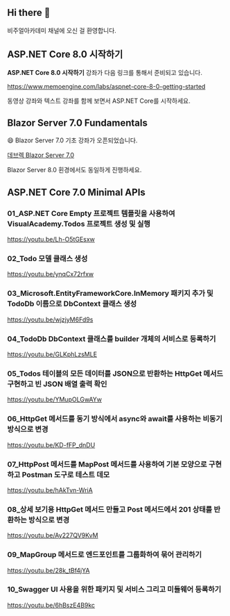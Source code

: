 ## Hi there 👋

비주얼아카데미 채널에 오신 걸 환영합니다.

## ASP.NET Core 8.0 시작하기 

**ASP.NET Core 8.0 시작하기** 강좌가 다음 링크를 통해서 준비되고 있습니다.

https://www.memoengine.com/labs/aspnet-core-8-0-getting-started

동영상 강좌와 텍스트 강좌를 함께 보면서 ASP.NET Core를 시작하세요.

## Blazor Server 7.0 Fundamentals 

😄 Blazor Server 7.0 기초 강좌가 오픈되었습니다.

[데브렉 Blazor Server 7.0](http://www.devlec.com/?_pageVariable=strdown_v4&code=PT001TB4349&method=S&relation=PT001TB4349_BlazorServer)

Blazor Server 8.0 횐경에서도 동일하게 진행하세요.

## ASP.NET Core 7.0 Minimal APIs

### 01_ASP.NET Core Empty 프로젝트 템플릿을 사용하여 VisualAcademy.Todos 프로젝트 생성 및 실행

https://youtu.be/Lh-O5tGEsxw

### 02_Todo 모델 클래스 생성

https://youtu.be/ynqCx72rfxw

### 03_Microsoft.EntityFrameworkCore.InMemory 패키지 추가 및 TodoDb 이름으로 DbContext 클래스 생성

https://youtu.be/wjzjyM6Fd9s

### 04_TodoDb DbContext 클래스를 builder 개체의 서비스로 등록하기

https://youtu.be/GLKphLzsMLE

### 05_Todos 테이블의 모든 데이터를 JSON으로 반환하는 HttpGet 메서드 구현하고 빈 JSON 배열 출력 확인

https://youtu.be/YMupOLGwAYw

### 06_HttpGet 메서드를 동기 방식에서 async와 await를 사용하는 비동기 방식으로 변경

https://youtu.be/KD-fFP_dnDU

### 07_HttpPost 메서드를 MapPost 메서드를 사용하여 기본 모양으로 구현하고 Postman 도구로 테스트 데모

https://youtu.be/hAkTvn-WriA

### 08_상세 보기용 HttpGet 메서드 만들고 Post 메서드에서 201 상태를 반환하는 방식으로 변경

https://youtu.be/Ay227QV9KvM

### 09_MapGroup 메서드로 엔드포인트를 그룹화하여 묶어 관리하기

https://youtu.be/28k_tBf4jYA

### 10_Swagger UI 사용을 위한 패키지 및 서비스 그리고 미들웨어 등록하기

https://youtu.be/6hBszE4B9kc
